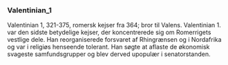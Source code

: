 ### Valentinian_1


Valentinian 1, 321-375, romersk kejser fra 364; bror til Valens. Valentinian 1. var den sidste betydelige kejser, der koncentrerede sig om Romerrigets vestlige dele. Han reorganiserede forsvaret af Rhingrænsen og i Nordafrika og var i religiøs henseende tolerant. Han søgte at aflaste de økonomisk svageste samfundsgrupper og blev derved upopulær i senatorstanden.